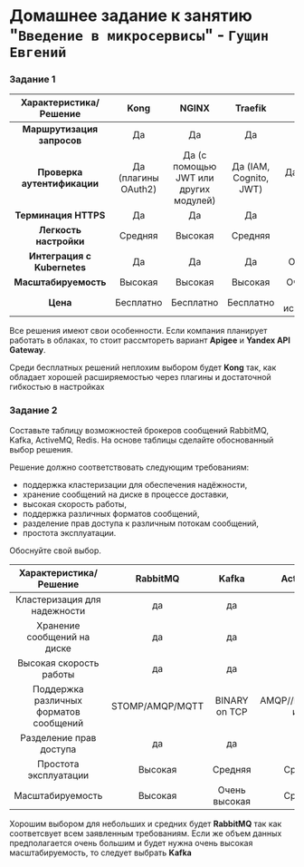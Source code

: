 # Домашнее задание к занятию "`Введение в микросервисы`" - `Гущин Евгений`

### Задание 1

| **Характеристика/Решение** | **Kong** | **NGINX** | **Traefik** | **Apigee** | **Yandex API Gateway** |
|:---:|:---:|:---:|:---:|:---:|:---:|
| **Маршрутизация запросов** | Да | Да | Да | Да | Да |
| **Проверка аутентификации** | Да (плагины OAuth2)	| Да (с помощью JWT или других модулей) | Да (IAM, Cognito, JWT) | Да (middleware, OAuth2) | Да (OAuth, API Key, JWT) | Да (JWT, API Key, OAuth2) |
| **Терминация HTTPS** | Да | Да | Да | Да | Да | 
| **Легкость настройки** | Средняя | Высокая | Средняя | Средняя | Высокая |
| **Интеграция с Kubernetes** | Да | Да | Да | Ограниченная | Да | 
| **Масштабируемость** | Высокая | Высокая | Высокая | Очень высокая | Очень высокая |
| **Цена** | Бесплатно | Бесплатно | Бесплатно | Платно (по использованию) | Платно (по использованию) |

Все решения имеют свои особенности. Если компания планирует работать в облаках, то стоит рассмтореть вариант **Apigee** и **Yandex API Gateway**.

Среди бесплатных решений неплохим выбором будет **Kong** так, как обладает хорошей расширяемостью через плагины и достаточной гибкостью в настройках


### Задание 2

Составьте таблицу возможностей брокеров сообщений RabbitMQ, Kafka, ActiveMQ, Redis. На основе таблицы сделайте обоснованный выбор решения.

Решение должно соответствовать следующим требованиям:

- поддержка кластеризации для обеспечения надёжности,
- хранение сообщений на диске в процессе доставки,
- высокая скорость работы,
- поддержка различных форматов сообщений,
- разделение прав доступа к различным потокам сообщений,
- простота эксплуатации.

Обоснуйте свой выбор.

| **Характеристика/Решение** | **RabbitMQ** | **Kafka** | **ActiveMQ** | **Redis** |
|:---:|:---:|:---:|:---:|:---:|
| Кластеризация для надежности | да | да | да | да |
| Хранение сообщений на диске | да | да | да | да |
| Высокая скорость работы | да | да | нет | да |
| Поддержка различных форматов сообщений | STOMP/AMQP/MQTT | BINARY on TCP | AMQP//MQTT/RESP и пр. | RESP |
| Разделение прав доступа | да | да | да | да |
| Простота эксплуатации | Высокая | Средняя | Средняя | Высокая |
| Масштабируемость | Высокая | Очень высокая | Средняя | Высокая |

Хорошим выбором для небольших и средних будет **RabbitMQ** так как соответсвует всем заявленным требованиям. Если же объем данных предполагается очень большим и будет нужна очень высокая масштабируемость, то следует выбрать **Kafka**


